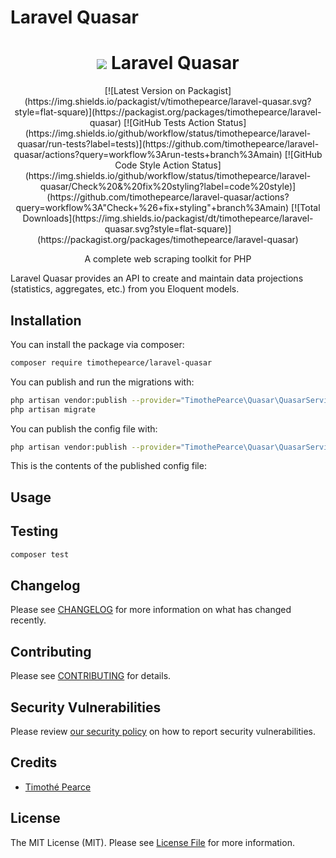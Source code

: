 # Laravel Quasar

<h1 align="center">
    <img src="https://timothepearce.github.io/laravel-quasar-docs/img/logo.svg" /> Laravel Quasar
</h1>

<p align="center">
    [![Latest Version on Packagist](https://img.shields.io/packagist/v/timothepearce/laravel-quasar.svg?style=flat-square)](https://packagist.org/packages/timothepearce/laravel-quasar)
    [![GitHub Tests Action Status](https://img.shields.io/github/workflow/status/timothepearce/laravel-quasar/run-tests?label=tests)](https://github.com/timothepearce/laravel-quasar/actions?query=workflow%3Arun-tests+branch%3Amain)
    [![GitHub Code Style Action Status](https://img.shields.io/github/workflow/status/timothepearce/laravel-quasar/Check%20&%20fix%20styling?label=code%20style)](https://github.com/timothepearce/laravel-quasar/actions?query=workflow%3A"Check+%26+fix+styling"+branch%3Amain)
    [![Total Downloads](https://img.shields.io/packagist/dt/timothepearce/laravel-quasar.svg?style=flat-square)](https://packagist.org/packages/timothepearce/laravel-quasar)
</p>

<p align="center">A complete web scraping toolkit for PHP</p>

Laravel Quasar provides an API to create and maintain data projections (statistics, aggregates, etc.) from you Eloquent models.

## Installation

You can install the package via composer:

```bash
composer require timothepearce/laravel-quasar
```

You can publish and run the migrations with:

```bash
php artisan vendor:publish --provider="TimothePearce\Quasar\QuasarServiceProvider" --tag="quasar-migrations"
php artisan migrate
```

You can publish the config file with:
```bash
php artisan vendor:publish --provider="TimothePearce\Quasar\QuasarServiceProvider" --tag="quasar-config"
```

This is the contents of the published config file:

## Usage

## Testing

```bash
composer test
```

## Changelog

Please see [CHANGELOG](CHANGELOG.md) for more information on what has changed recently.

## Contributing

Please see [CONTRIBUTING](.github/CONTRIBUTING.md) for details.

## Security Vulnerabilities

Please review [our security policy](../../security/policy) on how to report security vulnerabilities.

## Credits

- [Timothé Pearce](https://github.com/TimothePearce)

## License

The MIT License (MIT). Please see [License File](LICENSE.md) for more information.
